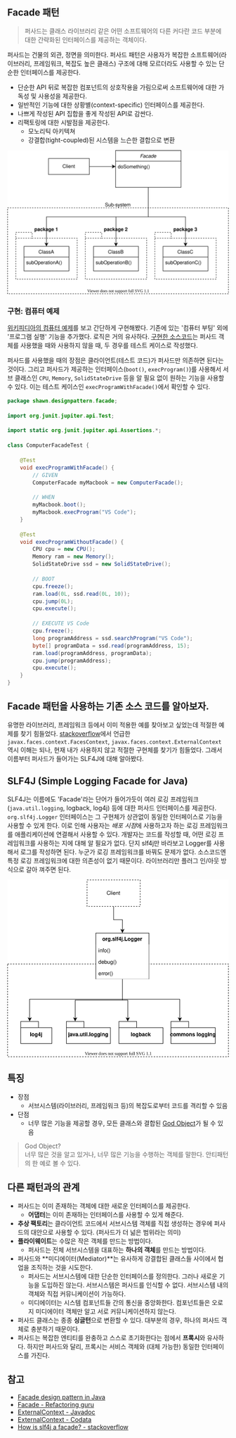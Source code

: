 ## Facade 패턴

> 퍼사드는 클래스 라이브러리 같은 어떤 소프트웨어의 다른 커다란 코드 부분에 대한 간략화된 인터페이스를 제공하는 객체이다.  

퍼사드는 건물의 외관, 정면을 의미한다. 퍼사드 패턴은 사용자가 복잡한 소프트웨어(라이브러리, 프레임워크, 복잡도 높은 클래스) 구조에 대해 모르더라도 사용할 수 있는 단순한 인터페이스를 제공한다.

* 단순한 API 뒤로 복잡한 컴포넌트의 상호작용을 가림으로써 소프트웨어에 대한 가독성 및 사용성을 제공한다.
* 일반적인 기능에 대한 상황별(context-specific) 인터페이스를 제공한다.
* 나쁘게 작성된 API 집합을 좋게 작성된 API로 감싼다.
* 리팩토링에 대한 시발점을 제공한다.
  * 모노리틱 아키텍쳐
  * 강결합(tight-coupled)된 시스템을 느슨한 결합으로 변환

![facade pattern](./facade-pattern-uml.svg)

### 구현: 컴퓨터 예제

[위키피디아의 컴퓨터 예제](https://en.wikipedia.org/wiki/Facade_pattern)를 보고 간단하게 구현해봤다. 기존에 있는 '컴퓨터 부팅' 외에 '프로그램 실행' 기능을 추가했다. 로직은 거의 유사하다. [구현한 소스코드](https://github.com/sshplendid/design-pattern-study/commit/376f4a392ceea0a975aca991b4c290180a74b7ad)는 퍼사드 객체를 사용했을 때와 사용하지 않을 때, 두 경우를 테스트 케이스로 작성했다.

퍼사드를 사용했을 때의 장점은 클라이언트(테스트 코드)가 퍼사드만 의존하면 된다는 것이다. 그리고 퍼사드가 제공하는 인터페이스(`boot()`, `execProgram()`)를 사용해서 서브 클래스인 `CPU`, `Memory`, `SolidStateDrive` 등을 알 필요 없이 원하는 기능을 사용할 수 있다. 이는 테스트 케이스인 `execProgramWithFacade()`에서 확인할 수 있다. 

```java
package shawn.designpattern.facade;

import org.junit.jupiter.api.Test;

import static org.junit.jupiter.api.Assertions.*;

class ComputerFacadeTest {

    @Test
    void execProgramWithFacade() {
        // GIVEN
        ComputerFacade myMacbook = new ComputerFacade();

        // WHEN
        myMacbook.boot();
        myMacbook.execProgram("VS Code");
    }

    @Test
    void execProgramWithoutFacade() {
        CPU cpu = new CPU();
        Memory ram = new Memory();
        SolidStateDrive ssd = new SolidStateDrive();

        // BOOT
        cpu.freeze();
        ram.load(0L, ssd.read(0L, 10));
        cpu.jump(0L);
        cpu.execute();

        // EXECUTE VS Code
        cpu.freeze();
        long programAddress = ssd.searchProgram("VS Code");
        byte[] programData = ssd.read(programAddress, 15);
        ram.load(programAddress, programData);
        cpu.jump(programAddress);
        cpu.execute();
    }
} 
```

## Facade 패턴을 사용하는 기존 소스 코드를 알아보자.

유명한 라이브러리, 프레임워크 등에서 이미 적용한 예를 찾아보고 싶었는데 적절한 예제를 찾기 힘들었다. [stackoverflow](https://stackoverflow.com/questions/1673841/examples-of-gof-design-patterns-in-javas-core-libraries)에서 언급한 `javax.faces.context.FacesContext`, `javax.faces.context.ExternalContext` 역시 이해는 되나, 현재 내가 사용하지 않고 적절한 구현체를 찾기가 힘들었다. 그래서 이름부터 퍼사드가 들어가는 SLF4J에 대해 알아봤다.

## SLF4J (Simple Logging Facade for Java)

SLF4J는 이름에도 'Facade'라는 단어가 들어가듯이 여러 로깅 프레임워크(`java.util.logging`, logback, log4j) 등에 대한 퍼사드 인터페이스를 제공한다. `org.slf4j.Logger` 인터페이스는 그 구현체가 상관없이 동일한 인터페이스로 기능을 사용할 수 있게 한다. 이로 인해 사용자는 *배포 시점*에 사용하고자 하는 로깅 프레임워크를 애플리케이션에 연결해서 사용할 수 있다. 개발자는 코드를 작성할 때, 어떤 로깅 프레임워크를 사용하는 지에 대해 알 필요가 없다. 단지 slf4j만 바라보고 Logger를 사용해서 로그를 작성하면 된다. 누군가 로깅 프레임워크를 바꿔도 문제가 없다. 소스코드엔 특정 로깅 프레임워크에 대한 의존성이 없기 때문이다. 라이브러리만 플러그 인/아웃 방식으로 갈아 껴주면 된다.

![facade pattern](./slf4j.svg)

## 특징

* 장점
  * 서브시스템(라이브러리, 프레임워크 등)의 복잡도로부터 코드를 격리할 수 있음
* 단점
  * 너무 많은 기능을 제공할 경우, 모든 클래스와 결합된 [God Object](https://en.wikipedia.org/wiki/God_object)가 될 수 있음

> God Object?  
> 너무 많은 것을 알고 있거나, 너무 많은 기능을 수행하는 객체를 말한다. 안티패턴의 한 예로 볼 수 있다.

## 다른 패턴과의 관계

* 퍼사드는 이미 존재하는 객체에 대한 새로운 인터페이스를 제공한다.
  * **어댑터**는 이미 존재하는 인터페이스를 사용할 수 있게 해준다.
* **추상 팩토리**는 클라이언트 코드에서 서브시스템 객체를 직접 생성하는 경우에 퍼사드의 대안으로 사용할 수 있다. (퍼사드가 더 넒은 범위라는 의미)
* **플라이웨이트**는 수많은 작은 객체를 만드는 방법이다.
  * 퍼사드는 전체 서브시스템을 대표하는 **하나의 객체**를 만드는 방법이다.
* 퍼사드와 **미디에이터(Mediator)**는 유사하게 강결합된 클래스들 사이에서 협업을 조직하는 것을 시도한다.
  * 퍼사드는 서브시스템에 대한 단순한 인터페이스를 정의한다. 그러나 새로운 기능을 도입하진 않는다. 서브시스템은 퍼사드를 인식할 수 없다. 서브시스템 내의 객체와 직접 커뮤니케이션이 가능하다.
  * 미디에이터는 시스템 컴포넌트들 간의 통신을 중앙화한다. 컴포넌트들은 오로지 미디에이터 객체만 알고 서로 커뮤니케이션하지 않는다.
* 퍼사드 클래스는 종종 **싱글턴**으로 변환할 수 있다. 대부분의 경우, 하나의 퍼사드 객체로 충분하기 때문이다.
* 퍼사드는 복잡한 엔티티를 완충하고 스스로 초기화한다는 점에서 **프록시**와 유사하다. 하지만 퍼사드와 달리, 프록시는 서비스 객체와 (대체 가능한) 동일한 인터페이스를 가진다. 

## 참고

* [Facade design pattern in Java](https://www.baeldung.com/java-facade-pattern)
* [Facade - Refactoring guru](https://refactoring.guru/design-patterns/facade)
* [ExternalContext - Javadoc](https://docs.oracle.com/javaee/7/api/javax/faces/context/ExternalContext.html)
* [ExternalContext - Codata](https://www.codota.com/code/java/classes/javax.faces.context.ExternalContext)
* [How is slf4j a facade? - stackoverflow](https://stackoverflow.com/questions/36383052/how-is-slf4j-a-facade)